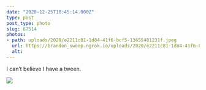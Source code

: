 ```yaml
---
date: "2020-12-25T18:45:14.000Z"
type: post 
post_type: photo
slug: 67514
photos: 
- path: uploads/2020/e2211c81-1d84-41f6-bcf5-13655481231f.jpeg
  url: https://brandon_swoop.ngrok.io/uploads/2020/e2211c81-1d84-41f6-bcf5-13655481231f.jpeg
  alt: 
---
```

I can’t believe I have a tween. 


![](/uploads/2020/e2211c81-1d84-41f6-bcf5-13655481231f.jpeg)
